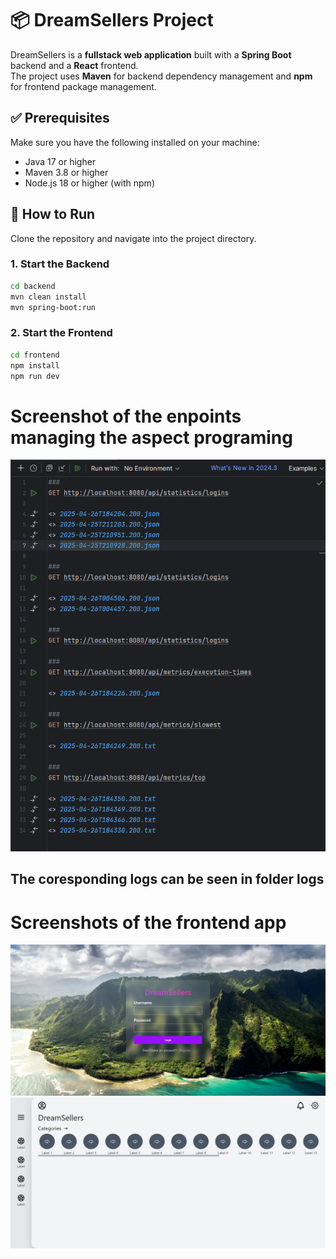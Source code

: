 # 📦 DreamSellers Project

DreamSellers is a **fullstack web application** built with a **Spring Boot** backend and a **React** frontend.  
The project uses **Maven** for backend dependency management and **npm** for frontend package management.

## ✅ Prerequisites

Make sure you have the following installed on your machine:

- Java 17 or higher
- Maven 3.8 or higher
- Node.js 18 or higher (with npm)

## 🚀 How to Run

Clone the repository and navigate into the project directory.

### 1. Start the Backend

```bash
cd backend
mvn clean install
mvn spring-boot:run
```

### 2. Start the Frontend

```bash
cd frontend
npm install
npm run dev
```

# Screenshot of the enpoints managing the aspect programing

![Mój obrazek](imgs/idea64_fk3O0MrEEJ.png)

## The coresponding logs can be seen in folder logs

# Screenshots of the frontend app

![Mój obrazek](imgs/chrome_b10GHZrdgg.jpg)
![Mój obrazek](imgs/chrome_odnOtqTao2.png)
